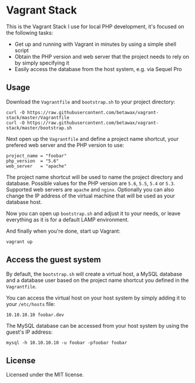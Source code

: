 # Vagrant Stack

This is the Vagrant Stack I use for local PHP development, it's focused on the following tasks:

- Get up and running with Vagrant in minutes by using a simple shell script
- Obtain the PHP version and web server that the project needs to rely on by simply specifying it
- Easily access the database from the host system, e.g. via Sequel Pro

## Usage

Download the `Vagrantfile` and `bootstrap.sh` to your project directory:

	curl -O https://raw.githubusercontent.com/betawax/vagrant-stack/master/Vagrantfile
	curl -O https://raw.githubusercontent.com/betawax/vagrant-stack/master/bootstrap.sh

Next open up the `Vagrantfile` and define a project name shortcut, your prefered web server and the PHP version to use:

	project_name = "foobar"
	php_version  = "5.6"
	web_server   = "apache"

The project name shortcut will be used to name the project directory and database. Possible values for the PHP version are `5.6`, `5.5`, `5.4` or `5.3`. Supported web servers are `apache` and `nginx`. Optionally you can also change the IP address of the virtual machine that will be used as your database host.

Now you can open up `bootstrap.sh` and adjust it to your needs, or leave everything as it is for a default LAMP environment.

And finally when you're done, start up Vagrant:

	vagrant up

## Access the guest system

By default, the `bootstrap.sh` will create a virtual host, a MySQL database and a database user based on the project name shortcut you defined in the `Vagrantfile`.

You can access the virtual host on your host system by simply adding it to your `/etc/hosts` file:

	10.10.10.10 foobar.dev

The MySQL database can be accessed from your host system by using the guest's IP address:

	mysql -h 10.10.10.10 -u foobar -pfoobar foobar

## License

Licensed under the MIT license.
